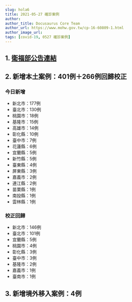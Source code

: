 ```yaml
---
slug: hola6
title: 2021-05-27 確診案例
author: 
author_title: Docusaurus Core Team
author_url: https://www.mohw.gov.tw/cp-16-60809-1.html
author_image_url: 
tags: [covid-19, 0527 確診案例]
---
```


## 1. [衛福部公告連結](https://www.cdc.gov.tw/Bulletin/Detail/9BEE5xAaBYH17I_aJ8WBYA?typeid=9)

## 2. 新增本土案例：401例＋266例回歸校正

### 今日新增

* 新北市：177例
* 臺北市：130例
* 桃園市：18例
* 基隆市：15例
* 高雄市：14例
* 彰化縣：10例
* 臺中市：7例
* 花蓮縣：6例
* 宜蘭縣：5例
* 新竹縣：5例
* 臺東縣：4例
* 屏東縣：3例
* 嘉義市：2例
* 連江縣：2例
* 苗栗縣：1例
* 南投縣：1例
* 雲林縣：1例

### 校正回歸

* 新北市：146例
* 臺北市：101例
* 宜蘭縣：5例
* 桃園市：4例
* 彰化縣：3例
* 臺中市：3例
* 基隆市：2例
* 嘉義市：1例
* 臺南市：1例

## 3. 新增境外移入案例：4例

